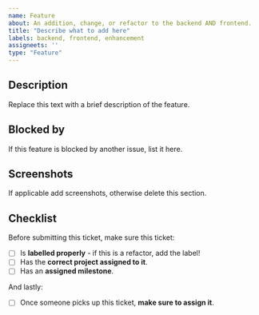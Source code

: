 ```yaml
---
name: Feature
about: An addition, change, or refactor to the backend AND frontend.
title: "Describe what to add here"
labels: backend, frontend, enhancement
assigneets: ''
type: "Feature"
---
```


## Description
Replace this text with a brief description of the feature.

## Blocked by
If this feature is blocked by another issue, list it here.

## Screenshots
If applicable add screenshots, otherwise delete this section.

## Checklist
Before submitting this ticket, make sure this ticket:
- [ ] Is **labelled properly** - if this is a refactor, add the label!
- [ ] Has the **correct project assigned to it**.
- [ ] Has an **assigned milestone**.

And lastly:
- [ ] Once someone picks up this ticket, **make sure to assign it**.
